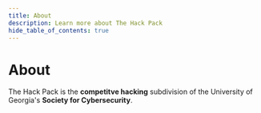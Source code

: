 ```yaml
---
title: About
description: Learn more about The Hack Pack
hide_table_of_contents: true
---
```


# About

The Hack Pack is the **competitve hacking** subdivision of the University of Georgia's **Society for Cybersecurity**.